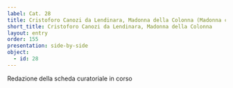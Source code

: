 ```yaml
---
label: Cat. 28
title: Cristoforo Canozi da Lendinara, Madonna della Colonna (Madonna col Bambino)
short_title: Cristoforo Canozi da Lendinara, Madonna della Colonna
layout: entry
order: 155
presentation: side-by-side
object:
  - id: 28
---
```


Redazione della scheda curatoriale in corso
